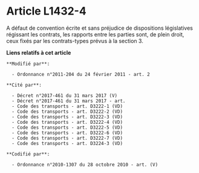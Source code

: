 # Article L1432-4

A défaut de convention écrite et sans préjudice de dispositions législatives régissant les contrats, les rapports entre les
parties sont, de plein droit, ceux  fixés par les contrats-types prévus à la section 3.

**Liens relatifs à cet article**

	**Modifié par**:

	  - Ordonnance n°2011-204 du 24 février 2011 - art. 2

	**Cité par**:

	  - Décret n°2017-461 du 31 mars 2017 (V)
	  - Décret n°2017-461 du 31 mars 2017 - art.
	  - Code des transports - art. D3222-1 (VD)
	  - Code des transports - art. D3222-2 (VD)
	  - Code des transports - art. D3222-3 (VD)
	  - Code des transports - art. D3222-4 (VD)
	  - Code des transports - art. D3222-5 (VD)
	  - Code des transports - art. D3222-6 (VD)
	  - Code des transports - art. D3222-7 (VD)
	  - Code des transports - art. D3224-3 (VD)

	**Codifié par**:

	  - Ordonnance n°2010-1307 du 28 octobre 2010 - art. (V)
